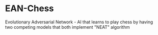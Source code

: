# EAN-Chess
Evolutionary Adversarial Network - AI that learns to play chess by having two competing models that both implement "NEAT" algorithm
